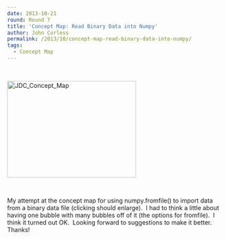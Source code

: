 ```yaml
---
date: 2013-10-21
round: Round 7
title: 'Concept Map: Read Binary Data into Numpy'
author: John Corless
permalink: /2013/10/concept-map-read-binary-data-into-numpy/
tags:
  - Concept Map
---
```

&nbsp;

[<img class="alignnone size-medium wp-image-4886" alt="JDC_Concept_Map" src="/training-course/uploads/2013/10/JDC_Concept_Map-300x225.jpg" width="300" height="225" />][1]

&nbsp;

My attempt at the concept map for using numpy.fromfile() to import data from a binary data file (clicking should enlarge).  I had to think a little about having one bubble with many bubbles off of it (the options for fromfile).  I think it turned out OK.  Looking forward to suggestions to make it better.  Thanks!

 [1]: /training-course/uploads/2013/10/JDC_Concept_Map.jpg
